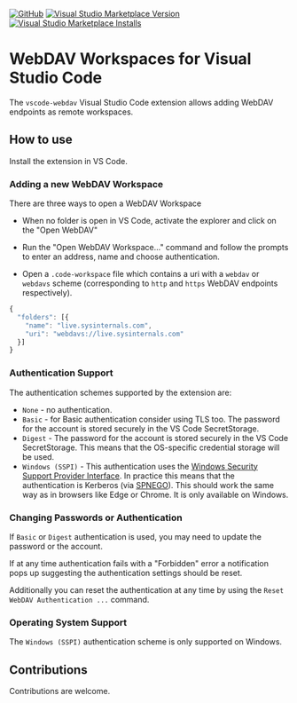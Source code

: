 [![GitHub](https://img.shields.io/github/license/kowd/vscode-webdav?style=flat-square)](https://github.com/kowd/vscode-webdav/blob/main/LICENSE)
[![Visual Studio Marketplace Version](https://img.shields.io/visual-studio-marketplace/v/kowd.vscode-webdav?style=flat-square)](https://marketplace.visualstudio.com/items?itemName=kowd.vscode-webdav)
[![Visual Studio Marketplace Installs](https://img.shields.io/visual-studio-marketplace/i/kowd.vscode-webdav?style=flat-square)](https://marketplace.visualstudio.com/items?itemName=kowd.vscode-webdav)

# WebDAV Workspaces for Visual Studio Code

The `vscode-webdav` Visual Studio Code extension allows adding WebDAV endpoints as remote workspaces.

## How to use

Install the extension in VS Code.

### Adding a new WebDAV Workspace

There are three ways to open a WebDAV Workspace

* When no folder is open in VS Code, activate the explorer and click on the "Open WebDAV"

* Run the "Open WebDAV Workspace..." command and follow the prompts to enter an address, name and choose authentication.

* Open a `.code-workspace` file which contains a uri with a `webdav` or `webdavs` scheme (corresponding to `http` and `https` WebDAV endpoints respectively). 
```js
{
  "folders": [{
    "name": "live.sysinternals.com",
    "uri": "webdavs://live.sysinternals.com"
  }]
}
```

### Authentication Support

The authentication schemes supported by the extension are:
* `None` - no authentication.
* `Basic` - for Basic authentication consider using TLS too. The password for the account is stored securely in the VS Code SecretStorage.
* `Digest` - The password for the account is stored securely in the VS Code SecretStorage. This means that the OS-specific credential storage will be used.
* `Windows (SSPI)` - This authentication uses the [Windows Security Support Provider Interface](https://learn.microsoft.com/en-us/windows/win32/rpc/security-support-provider-interface-sspi-). In practice this means that the authentication is Kerberos (via [SPNEGO](https://en.wikipedia.org/wiki/SPNEGO)). This should work the same way as in browsers like Edge or Chrome. It is only available on Windows.

### Changing Passwords or Authentication

If `Basic` or `Digest` authentication is used, you may need to update the password or the account.

If at any time authentication fails with a "Forbidden" error a notification pops up suggesting the authentication settings should be reset.

Additionally you can reset the authentication at any time by using the `Reset WebDAV Authentication ...` command.

### Operating System Support

The `Windows (SSPI)` authentication scheme is only supported on Windows.

## Contributions

Contributions are welcome.
